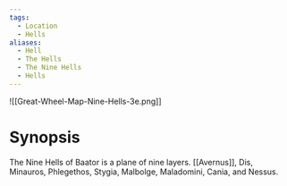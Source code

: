 ```yaml
---
tags:
  - Location
  - Hells
aliases:
  - Hell
  - The Hells
  - The Nine Hells
  - Hells
---
```

![[Great-Wheel-Map-Nine-Hells-3e.png]]
# Synopsis
The Nine Hells of Baator is a plane of nine layers. [[Avernus]], Dis, Minauros, Phlegethos, Stygia, Malbolge, Maladomini, Cania, and Nessus.
